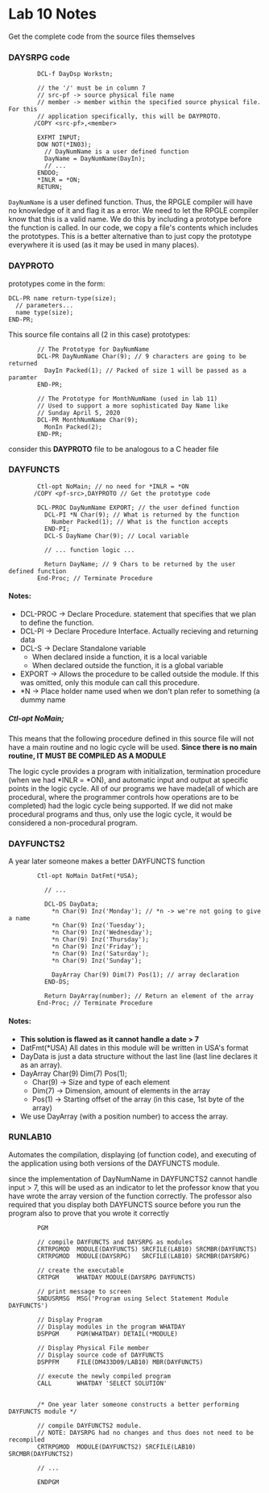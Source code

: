 # Lab 10 Notes

Get the complete code from the source files themselves

### DAYSRPG code

```
        DCL-f DayDsp Workstn;       

        // the '/' must be in column 7
        // src-pf -> source physical file name
        // member -> member within the specified source physical file. For this
        // application specifically, this will be DAYPROTO.
       /COPY <src-pf>,<member>

        EXFMT INPUT;                    
        DOW NOT(*IN03);                 
          // DayNumName is a user defined function
          DayName = DayNumName(DayIn); 
          // ...
        ENDDO;                         
        *INLR = *ON;                   
        RETURN;
```

```DayNumName``` is a user defined function. Thus, the RPGLE compiler will have
no knowledge of it and flag it as a error. We need to let the RPGLE compiler
know that this is a valid name. We do this by including a prototype before the
function is called. In our code, we copy a file's contents which includes the
prototypes. This is a better alternative than to just copy the prototype
everywhere it is used (as it may be used in many places).


### DAYPROTO

prototypes come in the form:
```
DCL-PR name return-type(size);
  // parameters...
  name type(size);
END-PR;

```

This source file contains all (2 in this case) prototypes:

```
        // The Prototype for DayNumName
        DCL-PR DayNumName Char(9); // 9 characters are going to be returned
          DayIn Packed(1); // Packed of size 1 will be passed as a paramter
        END-PR;

        // The Prototype for MonthNumName (used in lab 11)
        // Used to support a more sophisticated Day Name like
        // Sunday April 5, 2020
        DCL-PR MonthNumName Char(9);
          MonIn Packed(2);
        END-PR;
```

consider this **DAYPROTO** file to be analogous to a C header file


### DAYFUNCTS

```
        Ctl-opt NoMain; // no need for *INLR = *ON
       /COPY <pf-src>,DAYPROTO // Get the prototype code

        DCL-PROC DayNumName EXPORT; // the user defined function
          DCL-PI *N Char(9); // What is returned by the function
            Number Packed(1); // What is the function accepts
          END-PI;
          DCL-S DayName Char(9); // Local variable

          // ... function logic ...

          Return DayName; // 9 Chars to be returned by the user defined function
        End-Proc; // Terminate Procedure
```

#### Notes:
* DCL-PROC -> Declare Procedure. statement that specifies that we plan to
define the function.
* DCL-PI -> Declare Procedure Interface. Actually recieving and returning data
* DCL-S -> Declare Standalone variable
  * When declared inside a function, it is a local variable
  * When declared outside the function, it is a global variable
* EXPORT -> Allows the procedure to be called outside the module. If this was
omitted, only this module can call this procedure.
* *N -> Place holder name used when we don't plan refer to something (a dummy
  name

##### Ctl-opt NoMain;

This means that the following procedure defined in this source file will not
have a main routine and no logic cycle will be used. **Since there is no main
routine, IT MUST BE COMPILED AS A MODULE**

The logic cycle provides a program with initialization, termination procedure
(when we had *INLR = *ON), and automatic input and output at specific points in
the logic cycle. All of our programs we have made(all of which are procedural, 
where the programmer controls how operations are to be completed) had the logic 
cycle being supported. If we did not make procedural programs and thus, only
use the logic cycle, it would be considered a non-procedural program.

### DAYFUNCTS2

A year later someone makes a better DAYFUNCTS function

```
        Ctl-opt NoMain DatFmt(*USA);

          // ...

          DCL-DS DayData;
            *n Char(9) Inz('Monday'); // *n -> we're not going to give a name
            *n Char(9) Inz('Tuesday');
            *n Char(9) Inz('Wednesday');
            *n Char(9) Inz('Thursday');
            *n Char(9) Inz('Friday');
            *n Char(9) Inz('Saturday');
            *n Char(9) Inz('Sunday');

            DayArray Char(9) Dim(7) Pos(1); // array declaration
          END-DS;

          Return DayArray(number); // Return an element of the array
        End-Proc; // Terminate Procedure

```

#### Notes:

* **This solution is flawed as it cannot handle a date > 7**
* DatFmt(*USA) All dates in this module will be written in USA's format
* DayData is just a data structure without the last line (last line declares it
  as an array). 
* DayArray Char(9) Dim(7) Pos(1);
  * Char(9) -> Size and type of each element
  * Dim(7) -> Dimension, amount of elements in the array
  * Pos(1) -> Starting offset of the array (in this case, 1st byte of the array)
* We use DayArray (with a position number) to access the array.

### RUNLAB10

Automates the compilation, displaying (of function code), and executing of the
application using both versions of the DAYFUNCTS module.

since the implementation of DayNumName in DAYFUNCTS2 cannot handle input > 7,
this will be used as an indicator to let the professor know that you have wrote
the array version of the function correctly. The professor also required that
you display both DAYFUNCTS source before you run the program also to prove that
you wrote it correctly

```
        PGM

        // compile DAYFUNCTS and DAYSRPG as modules
        CRTRPGMOD  MODULE(DAYFUNCTS) SRCFILE(LAB10) SRCMBR(DAYFUNCTS)
        CRTRPGMOD  MODULE(DAYSRPG)   SRCFILE(LAB10) SRCMBR(DAYSRPG)

        // create the executable
        CRTPGM     WHATDAY MODULE(DAYSRPG DAYFUNCTS)

        // print message to screen
        SNDUSRMSG  MSG('Program using Select Statement Module DAYFUNCTS')

        // Display Program
        // Display modules in the program WHATDAY
        DSPPGM     PGM(WHATDAY) DETAIL(*MODULE)

        // Display Physical File member
        // Display source code of DAYFUNCTS
        DSPPFM     FILE(DM433D09/LAB10) MBR(DAYFUNCTS)

        // execute the newly compiled program
        CALL       WHATDAY 'SELECT SOLUTION'


        /* One year later someone constructs a better performing DAYFUNCTS module */

        // compile DAYFUNCTS2 module.
        // NOTE: DAYSRPG had no changes and thus does not need to be recompiled
        CRTRPGMOD  MODULE(DAYFUNCTS2) SRCFILE(LAB10) SRCMBR(DAYFUNCTS2)

        // ...

        ENDPGM
```

